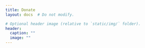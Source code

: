 ```yaml
---
title: Donate
layout: docs  # Do not modify.

# Optional header image (relative to `static/img/` folder).
header:
  caption: ""
  image: ""
---
```


